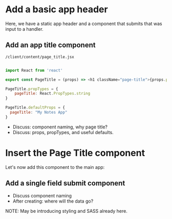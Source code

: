 # Add a basic app header

Here, we have a static app header and a component that submits that was input to a handler.

## Add an app title component


``` /client/content/page_title.jsx ```

```js

import React from 'react'

export const PageTitle = (props) => <h1 className="page-title">{props.pageTitle}</h1>

PageTitle.propTypes = {
	pageTitle: React.PropTypes.string
}

PageTitle.defaultProps = { 
  pageTitle: "My Notes App"
}

```


- Discuss: component naming, why page title?
- Discuss: props, propTypes, and useful defaults.

# Insert the Page Title component

Let's now add this component to the main app:


## Add a single field submit component
- Discuss component naming
- After creating: where will the data go?

NOTE: May be introducing styling and SASS already here.


